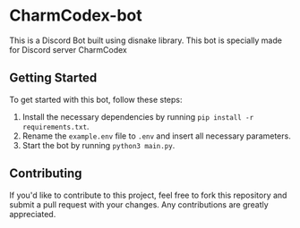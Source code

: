 
# **CharmCodex-bot**

This is a Discord Bot built using disnake library. This bot is specially made for Discord server CharmCodex

## Getting Started

To get started with this bot, follow these steps:

1. Install the necessary dependencies by running `pip install -r requirements.txt`.
2. Rename the `example.env` file to `.env` and insert all necessary parameters.
3. Start the bot by running `python3 main.py`.

## Contributing

If you'd like to contribute to this project, feel free to fork this repository and submit a pull request with your changes. Any contributions are greatly appreciated.

